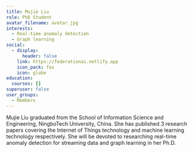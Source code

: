 ```yaml
---
title: Mujie Liu
role: PhD Student
avatar_filename: avatar.jpg
interests:
  - Real-time anomaly detection
  - Graph learning
social:
  - display:
      header: false
    link: https://federationai.netlify.app
    icon_pack: fas
    icon: globe
education:
  courses: []
superuser: false
user_groups:
  - Members
---
```

Mujie Liu graduated from the School of Information Science and Engineering, NingboTech University, China. She has published 3 research papers covering the Internet of Things technology and machine learning technology respectively. She will be devoted to researching real-time anomaly detection for streaming data and graph learning in her Ph.D.